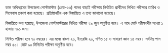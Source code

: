 ডাক অধিদপ্তরের উপজেলা পোস্টমাস্টার (গ্রেড-১৩) পদের বাছাই পরীক্ষায় নির্বাচিত প্রার্থীদের লিখিত পরীক্ষার তারিখ ও সিলেবাস প্রকাশ করা হয়েছে। প্রতিষ্ঠানটির এক বিজ্ঞপ্তিতে এ তথ্য জানানো হয়েছে।

বিজ্ঞপ্তিতে বলা হয়েছে, উপজেলা পোস্টমাস্টারের লিখিত পরীক্ষা ২৯ জুন অনুষ্ঠিত হবে। এ পদে মোট পরীক্ষার্থীর সংখ্যা ১ হাজার ৭৯১ জন।

লিখিত পরীক্ষা হবে ৭০ নম্বরের। এর মধ্যে বাংলা ২০, ইংরেজি ২০, গণিত ১৫ ও সাধারণ জ্ঞান ১৫ নম্বর। সর্বনিম্ন পাস নম্বর ৫০। মোট ৯০ মিনিটের পরীক্ষা অনুষ্ঠিত হবে।
